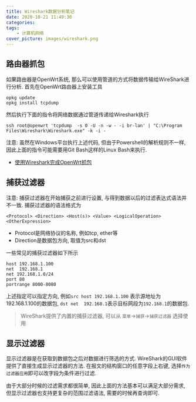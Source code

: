 ```yaml
---
title: Wireshark数据分析笔记
date: 2020-10-21 11:49:30
categories:
tags:
    - 计算机网络
cover_picture: images/wireshark.png
---
```






路由器抓包
--------------


如果路由器是OpenWrt系统, 那么可以使用管道的方式将数据传输给WireShark进行分析. 首先在OpenWrt路由器上安装工具

```
opkg update
opkg install tcpdump
```


然后执行下面的指令将网络数据通过管道传递给Wireshark执行



```
ssh root@openwrt 'tcpdump  -s 0 -U -n -w - -i br-lan' | "C:\Program Files\Wireshark\Wireshark.exe" -k -i -
```

注意:  虽然在Windows平台执行上述代码, 但由于Powershell的解析规则不一样, 因此上面的指令可能需要用Git Bash这样的Linux Bash来执行.


- [使用Wireshark完成OpenWrt抓包](https://www.atfeng.com/post/%E4%BD%BF%E7%94%A8wireshark%E5%AE%8C%E6%88%90openwrt%E6%8A%93%E5%8C%85/)




捕获过滤器
--------------

注意: 捕获过滤器在开始捕获之前进行设置, 与得到数据以后的过滤表达式语法并不一致. 捕获过滤器的语法格式为

```
<Protocol> <Direction> <Host(s)> <Value> <LogicalOperation> <OtherExpression>
```

- Protocol是网络协议的名称, 例如tcp, ether等
- Direction是数据包方向, 取值为src和dst

一些常见的捕获过滤器如下所示

```
host 192.168.1.100  
net  192.168.1      
net 192.168.1.0/24  
port 80             
portrange 8000-8080
```

上述指定可以指定方向, 例如`src host 192.168.1.100` 表示源地址为192.168.1.100的数据包, `dst net  192.168.1`表示目标网段为`192.168.1`的数据包.

> WireShark提供了内置的捕获过滤器, 可以从 `菜单`->`捕获`->`捕获过滤器` 选择使用


显示过滤器
--------------


显示过滤器是在获取到数据包之后对数据进行筛选的方式. WireShark的GUI软件提供了直接生成显示过滤器的方法. 在报文的结构窗口的任意字段上右键, 选择`作为过滤器应用`即可以改字段为条件进行过滤.

由于大部分时候的过滤需求都很简单, 因此上面的方法基本可以满足大部分需求, 但显示过滤器也支持更复杂的范围过滤语法, 需要的时候再查询即可.
